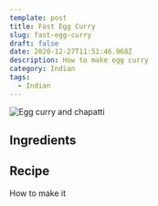 ```yaml
---
template: post
title: Fast Egg Curry
slug: fast-egg-curry
draft: false
date: 2020-12-27T11:51:46.968Z
description: How to make egg curry
category: Indian
tags:
  - Indian
---
```

![Egg curry and chapatti](/media/dscf1280.jpg "Egg curry and chapatti")



## Ingredients

## Recipe

How to make it